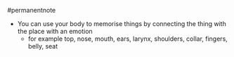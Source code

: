 #permanentnote 
- You can use your body to memorise things by connecting the thing with the place with an emotion
    - for example top, nose, mouth, ears, larynx, shoulders, collar, fingers, belly, seat
